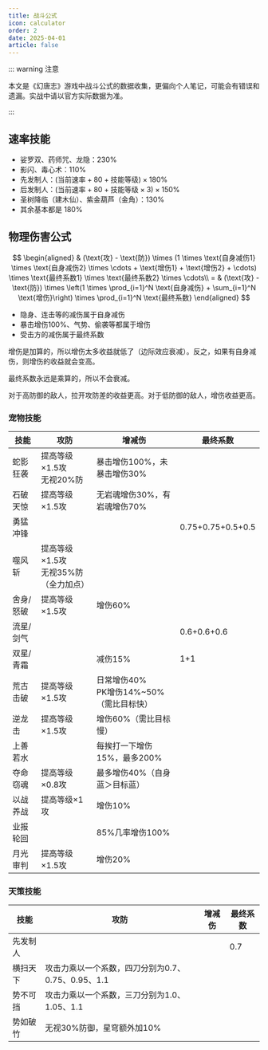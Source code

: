 ```yaml
---
title: 战斗公式
icon: calculator
order: 2
date: 2025-04-01
article: false
---
```


::: warning 注意

本文是《幻唐志》游戏中战斗公式的数据收集，更偏向个人笔记，可能会有错误和遗漏。实战中请以官方实际数据为准。

:::

## 速率技能

- <Badge text="普陀" type="tip" vertical="baseline" />娑罗双、<Badge text="无量" type="warning" vertical="baseline" />药师咒、<Badge text="龙宫" type="info" vertical="baseline" />龙隐：$230\%$
- <Badge text="天魔" type="important" vertical="baseline" />影闪、<Badge text="天魔" type="important" vertical="baseline" />毒心术：$110\%$
- <Badge text="天策" type="danger" vertical="baseline" />先发制人：$(\text{当前速率} + 80 + \text{技能等级}) \times 180\%$
- <Badge text="天策" type="danger" vertical="baseline" />后发制人：$(\text{当前速率} + 80 + \text{技能等级} \times 3) \times 150\%$
- 圣树降临（建木仙）、紫金葫芦（金角）：$130\%$
- 其余基本都是 $180\%$

## 物理伤害公式

$$
\begin{aligned}
& (\text{攻} - \text{防}) \times (1 \times \text{自身减伤1} \times \text{自身减伤2} \times \cdots + \text{增伤1} + \text{增伤2} + \cdots) \times \text{最终系数1} \times \text{最终系数2} \times \cdots\\
= & (\text{攻} - \text{防}) \times \left(1 \times \prod_{i=1}^N \text{自身减伤} + \sum_{i=1}^N \text{增伤}\right) \times \prod_{i=1}^N \text{最终系数}
\end{aligned}
$$

- 隐身、连击等的减伤属于自身减伤
- 暴击增伤100%、气势、偷袭等都属于增伤
- 受击方的减伤属于最终系数

增伤是加算的，所以增伤太多收益就低了（边际效应衰减）。反之，如果有自身减伤，则增伤的收益就会变高。

最终系数永远是乘算的，所以不会衰减。

对于高防御的敌人，拉开攻防差的收益更高。对于低防御的敌人，增伤收益更高。

### 宠物技能

| 技能    | 攻防                                                                              | 增减伤                                                                  | 最终系数              |
|-------|---------------------------------------------------------------------------------|----------------------------------------------------------------------|-------------------|
| 蛇影狂袭  | 提高等级×1.5攻<br/><Badge text="对宠物" type="info" vertical="baseline" />无视20%防        | 暴击增伤100%，未暴击增伤30%                                                    |                   |
| 石破天惊  | 提高等级×1.5攻                                                                       | 无岩魂增伤30%，有岩魂增伤70%                                                    |                   |
| 勇猛冲锋  |                                                                                 |                                                                      | 0.75+0.75+0.5+0.5 |
| 噬风斩   | 提高等级×1.5攻<br/><Badge text="对非宠物" type="info" vertical="baseline" />无视35%防（全力加点） |                                                                      |                   |
| 舍身/怒破 | 提高等级×1.5攻                                                                       | 增伤60%                                                                |                   |
| 流星/剑气 |                                                                                 |                                                                      | 0.6+0.6+0.6       |
| 双星/青霜 |                                                                                 | 减伤15%                                                                | 1+1               |
| 荒古击破  | 提高等级×1.5攻                                                                       | 日常增伤40%<br/>PK增伤14%~50%（需比目标快）                                       |                   |
| 逆龙击   | 提高等级×1.5攻                                                                       | 增伤60%（需比目标慢）                                                         |                   |
| 上善若水  |                                                                                 | 每挨打一下增伤15%，最多200%                                                    |                   |
| 夺命窃魂  | 提高等级×0.8攻                                                                       | <Badge text="对宠物" type="info" vertical="baseline" />最多增伤40%（自身蓝＞目标蓝） |                   |
| 以战养战  | 提高等级×1攻                                                                         | 增伤10%                                                                |                   |
| 业报轮回  |                                                                                 | 85%几率增伤100%                                                          |                   |
| 月光审判  | 提高等级×1.5攻                                                                       | <Badge text="对非人物" type="info" vertical="baseline" />增伤20%           |                   |

### 天策技能

| 技能   | 攻防                               | 增减伤 | 最终系数 |
|------|----------------------------------|-----|------|
| 先发制人 |                                  |     | 0.7  |
| 横扫天下 | 攻击力乘以一个系数，四刀分别为0.7、0.75、0.95、1.1 |     |      |
| 势不可挡 | 攻击力乘以一个系数，三刀分别为1.0、1.05、1.1      |     |      |
| 势如破竹 | 无视30%防御，星穹额外加10%                 |     |      |

